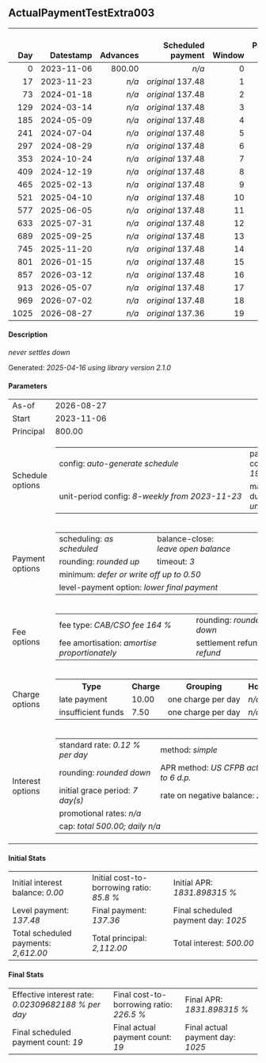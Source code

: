 <h2>ActualPaymentTestExtra003</h2>
<table>
    <thead style="vertical-align: bottom;">
        <th style="text-align: right;">Day</th>
        <th style="text-align: right;">Datestamp</th>
        <th style="text-align: right;">Advances</th>
        <th style="text-align: right;">Scheduled payment</th>
        <th style="text-align: right;">Window</th>
        <th style="text-align: right;">Payment due</th>
        <th style="text-align: right;">Actual payments</th>
        <th style="text-align: right;">Generated payment</th>
        <th style="text-align: right;">Net effect</th>
        <th style="text-align: right;">Payment status</th>
        <th style="text-align: right;">Balance status</th>
        <th style="text-align: right;">Simple interest</th>
        <th style="text-align: right;">New interest</th>
        <th style="text-align: right;">New charges</th>
        <th style="text-align: right;">Principal portion</th>
        <th style="text-align: right;">Fee portion</th>
        <th style="text-align: right;">Interest portion</th>
        <th style="text-align: right;">Charges portion</th>
        <th style="text-align: right;">Fee refund</th>
        <th style="text-align: right;">Principal balance</th>
        <th style="text-align: right;">Fee balance</th>
        <th style="text-align: right;">Interest balance</th>
        <th style="text-align: right;">Charges balance</th>
        <th style="text-align: right;">Settlement figure</th>
        <th style="text-align: right;">Fee refund if&nbsp;settled</th>
    </thead>
    <tr style="text-align: right;">
        <td class="ci00">0</td>
        <td class="ci01" style="white-space: nowrap;">2023-11-06</td>
        <td class="ci02">800.00</td>
        <td class="ci03" style="white-space: nowrap;"><i>n/a<i></td>
        <td class="ci04">0</td>
        <td class="ci05">0.00</td>
        <td class="ci06"><i>n/a</i></td>
        <td class="ci07"><i>n/a</i></td>
        <td class="ci08">0.00</td>
        <td class="ci09"><i>none&nbsp;scheduled</i></td>
        <td class="ci10">open</td>
        <td class="ci13">0.0000</td>
        <td class="ci14">0.0000</td>
        <td class="ci15"><i>n/a</i></td>
        <td class="ci16">0.00</td>
        <td class="ci17">0.00</td>
        <td class="ci18">0.00</td>
        <td class="ci19">0.00</td>
        <td class="ci20">0.00</td>
        <td class="ci21">800.00</td>
        <td class="ci22">1,312.00</td>
        <td class="ci23">0.0000</td>
        <td class="ci24">0.00</td>
        <td class="ci25">2,112.00</td>
        <td class="ci26">0.00</td>
    </tr>
    <tr style="text-align: right;">
        <td class="ci00">17</td>
        <td class="ci01" style="white-space: nowrap;">2023-11-23</td>
        <td class="ci02"><i>n/a</i></td>
        <td class="ci03" style="white-space: nowrap;"><i>original</i> 137.48</td>
        <td class="ci04">1</td>
        <td class="ci05">137.48</td>
        <td class="ci06"><i>confirmed</i>&nbsp;137.48</td>
        <td class="ci07"><i>n/a</i></td>
        <td class="ci08">137.48</td>
        <td class="ci09"><i>payment&nbsp;made</i></td>
        <td class="ci10">open</td>
        <td class="ci13">43.0848</td>
        <td class="ci14">43.0848</td>
        <td class="ci15"><i>n/a</i></td>
        <td class="ci16">35.75</td>
        <td class="ci17">58.65</td>
        <td class="ci18">43.08</td>
        <td class="ci19">0.00</td>
        <td class="ci20">0.00</td>
        <td class="ci21">764.25</td>
        <td class="ci22">1,253.35</td>
        <td class="ci23">0.0000</td>
        <td class="ci24">0.00</td>
        <td class="ci25">2,017.60</td>
        <td class="ci26">0.00</td>
    </tr>
    <tr style="text-align: right;">
        <td class="ci00">73</td>
        <td class="ci01" style="white-space: nowrap;">2024-01-18</td>
        <td class="ci02"><i>n/a</i></td>
        <td class="ci03" style="white-space: nowrap;"><i>original</i> 137.48</td>
        <td class="ci04">2</td>
        <td class="ci05">137.48</td>
        <td class="ci06"><i>confirmed</i>&nbsp;137.48</td>
        <td class="ci07"><i>n/a</i></td>
        <td class="ci08">137.48</td>
        <td class="ci09"><i>payment&nbsp;made</i></td>
        <td class="ci10">open</td>
        <td class="ci13">135.5827</td>
        <td class="ci14">135.5827</td>
        <td class="ci15"><i>n/a</i></td>
        <td class="ci16">0.71</td>
        <td class="ci17">1.19</td>
        <td class="ci18">135.58</td>
        <td class="ci19">0.00</td>
        <td class="ci20">0.00</td>
        <td class="ci21">763.54</td>
        <td class="ci22">1,252.16</td>
        <td class="ci23">0.0000</td>
        <td class="ci24">0.00</td>
        <td class="ci25">2,015.70</td>
        <td class="ci26">0.00</td>
    </tr>
    <tr style="text-align: right;">
        <td class="ci00">129</td>
        <td class="ci01" style="white-space: nowrap;">2024-03-14</td>
        <td class="ci02"><i>n/a</i></td>
        <td class="ci03" style="white-space: nowrap;"><i>original</i> 137.48</td>
        <td class="ci04">3</td>
        <td class="ci05">137.48</td>
        <td class="ci06"><i>confirmed</i>&nbsp;137.48</td>
        <td class="ci07"><i>n/a</i></td>
        <td class="ci08">137.48</td>
        <td class="ci09"><i>payment&nbsp;made</i></td>
        <td class="ci10">open</td>
        <td class="ci13">135.4550</td>
        <td class="ci14">135.4550</td>
        <td class="ci15"><i>n/a</i></td>
        <td class="ci16">0.76</td>
        <td class="ci17">1.27</td>
        <td class="ci18">135.45</td>
        <td class="ci19">0.00</td>
        <td class="ci20">0.00</td>
        <td class="ci21">762.78</td>
        <td class="ci22">1,250.89</td>
        <td class="ci23">0.0000</td>
        <td class="ci24">0.00</td>
        <td class="ci25">2,013.67</td>
        <td class="ci26">0.00</td>
    </tr>
    <tr style="text-align: right;">
        <td class="ci00">185</td>
        <td class="ci01" style="white-space: nowrap;">2024-05-09</td>
        <td class="ci02"><i>n/a</i></td>
        <td class="ci03" style="white-space: nowrap;"><i>original</i> 137.48</td>
        <td class="ci04">4</td>
        <td class="ci05">137.48</td>
        <td class="ci06"><i>confirmed</i>&nbsp;137.48</td>
        <td class="ci07"><i>n/a</i></td>
        <td class="ci08">137.48</td>
        <td class="ci09"><i>payment&nbsp;made</i></td>
        <td class="ci10">open</td>
        <td class="ci13">135.3186</td>
        <td class="ci14">135.3186</td>
        <td class="ci15"><i>n/a</i></td>
        <td class="ci16">0.82</td>
        <td class="ci17">1.35</td>
        <td class="ci18">135.31</td>
        <td class="ci19">0.00</td>
        <td class="ci20">0.00</td>
        <td class="ci21">761.96</td>
        <td class="ci22">1,249.54</td>
        <td class="ci23">0.0000</td>
        <td class="ci24">0.00</td>
        <td class="ci25">2,011.50</td>
        <td class="ci26">0.00</td>
    </tr>
    <tr style="text-align: right;">
        <td class="ci00">241</td>
        <td class="ci01" style="white-space: nowrap;">2024-07-04</td>
        <td class="ci02"><i>n/a</i></td>
        <td class="ci03" style="white-space: nowrap;"><i>original</i> 137.48</td>
        <td class="ci04">5</td>
        <td class="ci05">137.48</td>
        <td class="ci06"><i>confirmed</i>&nbsp;137.48</td>
        <td class="ci07"><i>n/a</i></td>
        <td class="ci08">137.48</td>
        <td class="ci09"><i>payment&nbsp;made</i></td>
        <td class="ci10">open</td>
        <td class="ci13">50.5588</td>
        <td class="ci14">50.5800</td>
        <td class="ci15"><i>n/a</i></td>
        <td class="ci16">32.91</td>
        <td class="ci17">53.99</td>
        <td class="ci18">50.58</td>
        <td class="ci19">0.00</td>
        <td class="ci20">0.00</td>
        <td class="ci21">729.05</td>
        <td class="ci22">1,195.55</td>
        <td class="ci23">0.0000</td>
        <td class="ci24">0.00</td>
        <td class="ci25">1,924.60</td>
        <td class="ci26">0.00</td>
    </tr>
    <tr style="text-align: right;">
        <td class="ci00">297</td>
        <td class="ci01" style="white-space: nowrap;">2024-08-29</td>
        <td class="ci02"><i>n/a</i></td>
        <td class="ci03" style="white-space: nowrap;"><i>original</i> 137.48</td>
        <td class="ci04">6</td>
        <td class="ci05">137.48</td>
        <td class="ci06"><i>confirmed</i>&nbsp;137.48</td>
        <td class="ci07"><i>n/a</i></td>
        <td class="ci08">137.48</td>
        <td class="ci09"><i>payment&nbsp;made</i></td>
        <td class="ci10">open</td>
        <td class="ci13">0.0000</td>
        <td class="ci14">0.0000</td>
        <td class="ci15"><i>n/a</i></td>
        <td class="ci16">52.07</td>
        <td class="ci17">85.41</td>
        <td class="ci18">0.00</td>
        <td class="ci19">0.00</td>
        <td class="ci20">0.00</td>
        <td class="ci21">676.98</td>
        <td class="ci22">1,110.14</td>
        <td class="ci23">0.0000</td>
        <td class="ci24">0.00</td>
        <td class="ci25">1,787.12</td>
        <td class="ci26">0.00</td>
    </tr>
    <tr style="text-align: right;">
        <td class="ci00">353</td>
        <td class="ci01" style="white-space: nowrap;">2024-10-24</td>
        <td class="ci02"><i>n/a</i></td>
        <td class="ci03" style="white-space: nowrap;"><i>original</i> 137.48</td>
        <td class="ci04">7</td>
        <td class="ci05">137.48</td>
        <td class="ci06"><i>confirmed</i>&nbsp;137.48</td>
        <td class="ci07"><i>n/a</i></td>
        <td class="ci08">137.48</td>
        <td class="ci09"><i>payment&nbsp;made</i></td>
        <td class="ci10">open</td>
        <td class="ci13">0.0000</td>
        <td class="ci14">0.0000</td>
        <td class="ci15"><i>n/a</i></td>
        <td class="ci16">52.07</td>
        <td class="ci17">85.41</td>
        <td class="ci18">0.00</td>
        <td class="ci19">0.00</td>
        <td class="ci20">0.00</td>
        <td class="ci21">624.91</td>
        <td class="ci22">1,024.73</td>
        <td class="ci23">0.0000</td>
        <td class="ci24">0.00</td>
        <td class="ci25">1,649.64</td>
        <td class="ci26">0.00</td>
    </tr>
    <tr style="text-align: right;">
        <td class="ci00">409</td>
        <td class="ci01" style="white-space: nowrap;">2024-12-19</td>
        <td class="ci02"><i>n/a</i></td>
        <td class="ci03" style="white-space: nowrap;"><i>original</i> 137.48</td>
        <td class="ci04">8</td>
        <td class="ci05">137.48</td>
        <td class="ci06"><i>confirmed</i>&nbsp;137.48</td>
        <td class="ci07"><i>n/a</i></td>
        <td class="ci08">137.48</td>
        <td class="ci09"><i>payment&nbsp;made</i></td>
        <td class="ci10">open</td>
        <td class="ci13">0.0000</td>
        <td class="ci14">0.0000</td>
        <td class="ci15"><i>n/a</i></td>
        <td class="ci16">52.07</td>
        <td class="ci17">85.41</td>
        <td class="ci18">0.00</td>
        <td class="ci19">0.00</td>
        <td class="ci20">0.00</td>
        <td class="ci21">572.84</td>
        <td class="ci22">939.32</td>
        <td class="ci23">0.0000</td>
        <td class="ci24">0.00</td>
        <td class="ci25">1,512.16</td>
        <td class="ci26">0.00</td>
    </tr>
    <tr style="text-align: right;">
        <td class="ci00">465</td>
        <td class="ci01" style="white-space: nowrap;">2025-02-13</td>
        <td class="ci02"><i>n/a</i></td>
        <td class="ci03" style="white-space: nowrap;"><i>original</i> 137.48</td>
        <td class="ci04">9</td>
        <td class="ci05">137.48</td>
        <td class="ci06"><i>confirmed</i>&nbsp;137.48</td>
        <td class="ci07"><i>n/a</i></td>
        <td class="ci08">137.48</td>
        <td class="ci09"><i>payment&nbsp;made</i></td>
        <td class="ci10">open</td>
        <td class="ci13">0.0000</td>
        <td class="ci14">0.0000</td>
        <td class="ci15"><i>n/a</i></td>
        <td class="ci16">52.07</td>
        <td class="ci17">85.41</td>
        <td class="ci18">0.00</td>
        <td class="ci19">0.00</td>
        <td class="ci20">0.00</td>
        <td class="ci21">520.77</td>
        <td class="ci22">853.91</td>
        <td class="ci23">0.0000</td>
        <td class="ci24">0.00</td>
        <td class="ci25">1,374.68</td>
        <td class="ci26">0.00</td>
    </tr>
    <tr style="text-align: right;">
        <td class="ci00">521</td>
        <td class="ci01" style="white-space: nowrap;">2025-04-10</td>
        <td class="ci02"><i>n/a</i></td>
        <td class="ci03" style="white-space: nowrap;"><i>original</i> 137.48</td>
        <td class="ci04">10</td>
        <td class="ci05">137.48</td>
        <td class="ci06"><i>confirmed</i>&nbsp;137.48</td>
        <td class="ci07"><i>n/a</i></td>
        <td class="ci08">137.48</td>
        <td class="ci09"><i>payment&nbsp;made</i></td>
        <td class="ci10">open</td>
        <td class="ci13">0.0000</td>
        <td class="ci14">0.0000</td>
        <td class="ci15"><i>n/a</i></td>
        <td class="ci16">52.07</td>
        <td class="ci17">85.41</td>
        <td class="ci18">0.00</td>
        <td class="ci19">0.00</td>
        <td class="ci20">0.00</td>
        <td class="ci21">468.70</td>
        <td class="ci22">768.50</td>
        <td class="ci23">0.0000</td>
        <td class="ci24">0.00</td>
        <td class="ci25">1,237.20</td>
        <td class="ci26">0.00</td>
    </tr>
    <tr style="text-align: right;">
        <td class="ci00">577</td>
        <td class="ci01" style="white-space: nowrap;">2025-06-05</td>
        <td class="ci02"><i>n/a</i></td>
        <td class="ci03" style="white-space: nowrap;"><i>original</i> 137.48</td>
        <td class="ci04">11</td>
        <td class="ci05">137.48</td>
        <td class="ci06"><i>confirmed</i>&nbsp;137.48</td>
        <td class="ci07"><i>n/a</i></td>
        <td class="ci08">137.48</td>
        <td class="ci09"><i>payment&nbsp;made</i></td>
        <td class="ci10">open</td>
        <td class="ci13">0.0000</td>
        <td class="ci14">0.0000</td>
        <td class="ci15"><i>n/a</i></td>
        <td class="ci16">52.07</td>
        <td class="ci17">85.41</td>
        <td class="ci18">0.00</td>
        <td class="ci19">0.00</td>
        <td class="ci20">0.00</td>
        <td class="ci21">416.63</td>
        <td class="ci22">683.09</td>
        <td class="ci23">0.0000</td>
        <td class="ci24">0.00</td>
        <td class="ci25">1,099.72</td>
        <td class="ci26">0.00</td>
    </tr>
    <tr style="text-align: right;">
        <td class="ci00">633</td>
        <td class="ci01" style="white-space: nowrap;">2025-07-31</td>
        <td class="ci02"><i>n/a</i></td>
        <td class="ci03" style="white-space: nowrap;"><i>original</i> 137.48</td>
        <td class="ci04">12</td>
        <td class="ci05">137.48</td>
        <td class="ci06"><i>confirmed</i>&nbsp;137.48</td>
        <td class="ci07"><i>n/a</i></td>
        <td class="ci08">137.48</td>
        <td class="ci09"><i>payment&nbsp;made</i></td>
        <td class="ci10">open</td>
        <td class="ci13">0.0000</td>
        <td class="ci14">0.0000</td>
        <td class="ci15"><i>n/a</i></td>
        <td class="ci16">52.07</td>
        <td class="ci17">85.41</td>
        <td class="ci18">0.00</td>
        <td class="ci19">0.00</td>
        <td class="ci20">0.00</td>
        <td class="ci21">364.56</td>
        <td class="ci22">597.68</td>
        <td class="ci23">0.0000</td>
        <td class="ci24">0.00</td>
        <td class="ci25">962.24</td>
        <td class="ci26">0.00</td>
    </tr>
    <tr style="text-align: right;">
        <td class="ci00">689</td>
        <td class="ci01" style="white-space: nowrap;">2025-09-25</td>
        <td class="ci02"><i>n/a</i></td>
        <td class="ci03" style="white-space: nowrap;"><i>original</i> 137.48</td>
        <td class="ci04">13</td>
        <td class="ci05">137.48</td>
        <td class="ci06"><i>confirmed</i>&nbsp;137.48</td>
        <td class="ci07"><i>n/a</i></td>
        <td class="ci08">137.48</td>
        <td class="ci09"><i>payment&nbsp;made</i></td>
        <td class="ci10">open</td>
        <td class="ci13">0.0000</td>
        <td class="ci14">0.0000</td>
        <td class="ci15"><i>n/a</i></td>
        <td class="ci16">52.07</td>
        <td class="ci17">85.41</td>
        <td class="ci18">0.00</td>
        <td class="ci19">0.00</td>
        <td class="ci20">0.00</td>
        <td class="ci21">312.49</td>
        <td class="ci22">512.27</td>
        <td class="ci23">0.0000</td>
        <td class="ci24">0.00</td>
        <td class="ci25">824.76</td>
        <td class="ci26">0.00</td>
    </tr>
    <tr style="text-align: right;">
        <td class="ci00">745</td>
        <td class="ci01" style="white-space: nowrap;">2025-11-20</td>
        <td class="ci02"><i>n/a</i></td>
        <td class="ci03" style="white-space: nowrap;"><i>original</i> 137.48</td>
        <td class="ci04">14</td>
        <td class="ci05">137.48</td>
        <td class="ci06"><i>confirmed</i>&nbsp;137.48</td>
        <td class="ci07"><i>n/a</i></td>
        <td class="ci08">137.48</td>
        <td class="ci09"><i>payment&nbsp;made</i></td>
        <td class="ci10">open</td>
        <td class="ci13">0.0000</td>
        <td class="ci14">0.0000</td>
        <td class="ci15"><i>n/a</i></td>
        <td class="ci16">52.07</td>
        <td class="ci17">85.41</td>
        <td class="ci18">0.00</td>
        <td class="ci19">0.00</td>
        <td class="ci20">0.00</td>
        <td class="ci21">260.42</td>
        <td class="ci22">426.86</td>
        <td class="ci23">0.0000</td>
        <td class="ci24">0.00</td>
        <td class="ci25">687.28</td>
        <td class="ci26">0.00</td>
    </tr>
    <tr style="text-align: right;">
        <td class="ci00">801</td>
        <td class="ci01" style="white-space: nowrap;">2026-01-15</td>
        <td class="ci02"><i>n/a</i></td>
        <td class="ci03" style="white-space: nowrap;"><i>original</i> 137.48</td>
        <td class="ci04">15</td>
        <td class="ci05">137.48</td>
        <td class="ci06"><i>confirmed</i>&nbsp;137.48</td>
        <td class="ci07"><i>n/a</i></td>
        <td class="ci08">137.48</td>
        <td class="ci09"><i>payment&nbsp;made</i></td>
        <td class="ci10">open</td>
        <td class="ci13">0.0000</td>
        <td class="ci14">0.0000</td>
        <td class="ci15"><i>n/a</i></td>
        <td class="ci16">52.07</td>
        <td class="ci17">85.41</td>
        <td class="ci18">0.00</td>
        <td class="ci19">0.00</td>
        <td class="ci20">0.00</td>
        <td class="ci21">208.35</td>
        <td class="ci22">341.45</td>
        <td class="ci23">0.0000</td>
        <td class="ci24">0.00</td>
        <td class="ci25">549.80</td>
        <td class="ci26">0.00</td>
    </tr>
    <tr style="text-align: right;">
        <td class="ci00">857</td>
        <td class="ci01" style="white-space: nowrap;">2026-03-12</td>
        <td class="ci02"><i>n/a</i></td>
        <td class="ci03" style="white-space: nowrap;"><i>original</i> 137.48</td>
        <td class="ci04">16</td>
        <td class="ci05">137.48</td>
        <td class="ci06"><i>confirmed</i>&nbsp;137.48</td>
        <td class="ci07"><i>n/a</i></td>
        <td class="ci08">137.48</td>
        <td class="ci09"><i>payment&nbsp;made</i></td>
        <td class="ci10">open</td>
        <td class="ci13">0.0000</td>
        <td class="ci14">0.0000</td>
        <td class="ci15"><i>n/a</i></td>
        <td class="ci16">52.07</td>
        <td class="ci17">85.41</td>
        <td class="ci18">0.00</td>
        <td class="ci19">0.00</td>
        <td class="ci20">0.00</td>
        <td class="ci21">156.28</td>
        <td class="ci22">256.04</td>
        <td class="ci23">0.0000</td>
        <td class="ci24">0.00</td>
        <td class="ci25">412.32</td>
        <td class="ci26">0.00</td>
    </tr>
    <tr style="text-align: right;">
        <td class="ci00">913</td>
        <td class="ci01" style="white-space: nowrap;">2026-05-07</td>
        <td class="ci02"><i>n/a</i></td>
        <td class="ci03" style="white-space: nowrap;"><i>original</i> 137.48</td>
        <td class="ci04">17</td>
        <td class="ci05">137.48</td>
        <td class="ci06"><i>confirmed</i>&nbsp;137.48</td>
        <td class="ci07"><i>n/a</i></td>
        <td class="ci08">137.48</td>
        <td class="ci09"><i>payment&nbsp;made</i></td>
        <td class="ci10">open</td>
        <td class="ci13">0.0000</td>
        <td class="ci14">0.0000</td>
        <td class="ci15"><i>n/a</i></td>
        <td class="ci16">52.07</td>
        <td class="ci17">85.41</td>
        <td class="ci18">0.00</td>
        <td class="ci19">0.00</td>
        <td class="ci20">0.00</td>
        <td class="ci21">104.21</td>
        <td class="ci22">170.63</td>
        <td class="ci23">0.0000</td>
        <td class="ci24">0.00</td>
        <td class="ci25">274.84</td>
        <td class="ci26">0.00</td>
    </tr>
    <tr style="text-align: right;">
        <td class="ci00">969</td>
        <td class="ci01" style="white-space: nowrap;">2026-07-02</td>
        <td class="ci02"><i>n/a</i></td>
        <td class="ci03" style="white-space: nowrap;"><i>original</i> 137.48</td>
        <td class="ci04">18</td>
        <td class="ci05">137.48</td>
        <td class="ci06"><i>confirmed</i>&nbsp;137.48</td>
        <td class="ci07"><i>n/a</i></td>
        <td class="ci08">137.48</td>
        <td class="ci09"><i>payment&nbsp;made</i></td>
        <td class="ci10">open</td>
        <td class="ci13">0.0000</td>
        <td class="ci14">0.0000</td>
        <td class="ci15"><i>n/a</i></td>
        <td class="ci16">52.07</td>
        <td class="ci17">85.41</td>
        <td class="ci18">0.00</td>
        <td class="ci19">0.00</td>
        <td class="ci20">0.00</td>
        <td class="ci21">52.14</td>
        <td class="ci22">85.22</td>
        <td class="ci23">0.0000</td>
        <td class="ci24">0.00</td>
        <td class="ci25">137.36</td>
        <td class="ci26">0.00</td>
    </tr>
    <tr style="text-align: right;">
        <td class="ci00">1025</td>
        <td class="ci01" style="white-space: nowrap;">2026-08-27</td>
        <td class="ci02"><i>n/a</i></td>
        <td class="ci03" style="white-space: nowrap;"><i>original</i> 137.36</td>
        <td class="ci04">19</td>
        <td class="ci05">137.36</td>
        <td class="ci06"><i>confirmed</i>&nbsp;137.36</td>
        <td class="ci07"><i>n/a</i></td>
        <td class="ci08">137.36</td>
        <td class="ci09"><i>payment&nbsp;made</i></td>
        <td class="ci10">closed</td>
        <td class="ci13">0.0000</td>
        <td class="ci14">0.0000</td>
        <td class="ci15"><i>n/a</i></td>
        <td class="ci16">52.14</td>
        <td class="ci17">85.22</td>
        <td class="ci18">0.00</td>
        <td class="ci19">0.00</td>
        <td class="ci20">0.00</td>
        <td class="ci21">0.00</td>
        <td class="ci22">0.00</td>
        <td class="ci23">0.0000</td>
        <td class="ci24">0.00</td>
        <td class="ci25">0.00</td>
        <td class="ci26">0.00</td>
    </tr>
</table>

<h4>Description</h4>
<p><i>never settles down</i></p>
<p>Generated: <i>2025-04-16 using library version 2.1.0</i></p>
<h4>Parameters</h4>
<table>
    <tr>
        <td>As-of</td>
        <td>2026-08-27</td>
    </tr>
    <tr>
        <td>Start</td>
        <td>2023-11-06</td>
    </tr>
    <tr>
        <td>Principal</td>
        <td>800.00</td>
    </tr>
    <tr>
        <td>Schedule options</td>
        <td>
            <table>
                <tr>
                    <td>config: <i>auto-generate schedule</i></td>
                    <td>payment count: <i>19</i></td>
                </tr>
                <tr>
                    <td style="white-space: nowrap;">unit-period config: <i>8-weekly from 2023-11-23</i></td>
                    <td>max duration: <i>unlimited</i></td>
                </tr>
            </table>
        </td>
    </tr>
    <tr>
        <td>Payment options</td>
        <td>
            <table>
                <tr>
                    <td>scheduling: <i>as scheduled</i></td>
                    <td>balance-close: <i>leave&nbsp;open&nbsp;balance</i></td>
                </tr>
                <tr>
                    <td>rounding: <i>rounded up</i></td>
                    <td>timeout: <i>3</i></td>
                </tr>
                <tr>
                    <td colspan='2'>minimum: <i>defer&nbsp;or&nbsp;write&nbsp;off&nbsp;up&nbsp;to&nbsp;0.50</i></td>
                </tr>
                <tr>
                    <td colspan='2'>level-payment option: <i>lower&nbsp;final&nbsp;payment</i></td>
                </tr>
            </table>
        </td>
    </tr>
    <tr>
        <td>Fee options</td>
        <td>
            <table>
                <tr>
                    <td>fee type: <i><i>CAB/CSO fee</i> 164 %</i></td>
                    <td>rounding: <i>rounded down</i></td>
                </tr>
                <tr>
                    <td>fee amortisation: <i>amortise proportionately</i></td>
                    <td>settlement refund: <i>no refund</i></td>
                </tr>
            </table>
        </td>
    </tr>
    <tr>
        <td>Charge options</td>
        <td>
            <table>
                <tr>
                    <th>Type</th>
                    <th>Charge</th>
                    <th>Grouping</th>
                    <th>Holidays</th>
                </tr>
                <tr>
                    <td>late payment</td>
                    <td>10.00</td><td>one charge per day</td><td><i>n/a</i></td>
                </tr>
                <tr>
                    <td>insufficient funds</td>
                    <td>7.50</td><td>one charge per day</td><td><i>n/a</i></td>
                </tr>
            </table>
        </td>
    </tr>
    <tr>
        <td>Interest options</td>
        <td>
            <table>
                <tr>
                    <td>standard rate: <i>0.12 % per day</i></td>
                    <td>method: <i>simple</i></td>
                </tr>
                <tr>
                    <td>rounding: <i>rounded down</i></td>
                    <td>APR method: <i>US CFPB actuarial to 6 d.p.</i></td>
                </tr>
                <tr>
                    <td>initial grace period: <i>7 day(s)</i></td>
                    <td>rate on negative balance: <i>zero</i></td>
                </tr>
                <tr>
                    <td colspan="2">promotional rates: <i><i>n/a</i></i></td>
                </tr>
                <tr>
                    <td colspan="2">cap: <i>total 500.00; daily <i>n/a</i></td>
                </tr>
            </table>
        </td>
    </tr>
</table>
<h4>Initial Stats</h4>
<table>
    <tr>
        <td>Initial interest balance: <i>0.00</i></td>
        <td>Initial cost-to-borrowing ratio: <i>85.8 %</i></td>
        <td>Initial APR: <i>1831.898315 %</i></td>
    </tr>
    <tr>
        <td>Level payment: <i>137.48</i></td>
        <td>Final payment: <i>137.36</i></td>
        <td>Final scheduled payment day: <i>1025</i></td>
    </tr>
    <tr>
        <td>Total scheduled payments: <i>2,612.00</i></td>
        <td>Total principal: <i>2,112.00</i></td>
        <td>Total interest: <i>500.00</i></td>
    </tr>
</table>

<h4>Final Stats</h4>
<table>
    <tr>
        <td>Effective interest rate: <i>0.02309682188 % per day</i></td>
        <td>Final cost-to-borrowing ratio: <i>226.5 %</i></td>
        <td>Final APR: <i>1831.898315 %</i></td>
    </tr>
    <tr>
        <td>Final scheduled payment count: <i>19</i></td>
        <td>Final actual payment count: <i>19</i></td>
        <td>Final actual payment day: <i>1025</i></td>
    </tr>
</table>
